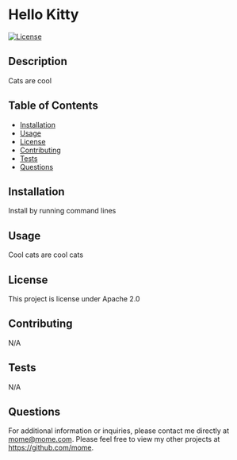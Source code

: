 # Hello Kitty

  [![License](https://img.shields.io/badge/License-Apache_2.0-blue.svg)](https://opensource.org/licenses/Apache-2.0)
  
  ## Description 
  Cats are cool

  ## Table of Contents
  * [Installation](#installation)
  * [Usage](#usage)
  * [License](#license)
  * [Contributing](#contributing)
  * [Tests](#tests)
  * [Questions](#questions)
  
  ## Installation 
  Install by running command lines

  ## Usage 
  Cool cats are cool cats

  ## License 
  This project is license under Apache 2.0

  ## Contributing 
  N/A

  ## Tests
  N/A

  ## Questions
  For additional information or inquiries, please contact me directly at mome@mome.com. Please feel free to view my other projects at https://github.com/mome.

